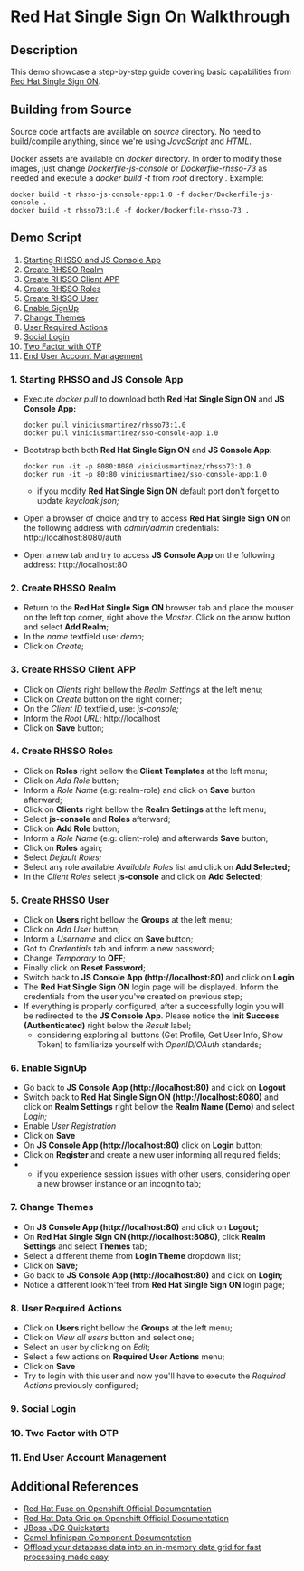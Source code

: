 # Red Hat Single Sign On Walkthrough

## Description

This demo showcase a step-by-step guide covering basic capabilities from [Red Hat Single Sign ON](https://access.redhat.com/products/red-hat-single-sign-on).

## Building from Source

Source code artifacts are available on *source* directory. No need to build/compile anything, since we're using *JavaScript* and *HTML*.

Docker assets are available on *docker* directory. In order to modify those images, just change *Dockerfile-js-console* or *Dockerfile-rhsso-73* as needed and execute a *docker build -t* from *root* directory . Example:

  ```
  docker build -t rhsso-js-console-app:1.0 -f docker/Dockerfile-js-console .
  docker build -t rhsso73:1.0 -f docker/Dockerfile-rhsso-73 .
  ```

## Demo Script

1. [Starting RHSSO and JS Console App](#demo-step-1)
2. [Create RHSSO Realm](#demo-step-2)
3. [Create RHSSO Client APP](#demo-step-3)
4. [Create RHSSO Roles](#demo-step-4)
5. [Create RHSSO User](#demo-step-5)
6. [Enable SignUp](#demo-step-6)
7. [Change Themes](#demo-step-7)
8. [User Required Actions](#demo-step-8)
9. [Social Login](#demo-step-9)
10. [Two Factor with OTP](#demo-step-10)
11. [End User Account Management](#demo-step-11)

### 1. Starting RHSSO and JS Console App <a name="demo-step-1"/>

* Execute *docker pull* to download both **Red Hat Single Sign ON** and **JS Console App:**
  ```
  docker pull viniciusmartinez/rhsso73:1.0
  docker pull viniciusmartinez/sso-console-app:1.0
  ```
* Bootstrap both both **Red Hat Single Sign ON** and **JS Console App:**

  ```
  docker run -it -p 8080:8080 viniciusmartinez/rhsso73:1.0
  docker run -it -p 80:80 viniciusmartinez/sso-console-app:1.0
  ```
  * if you modify **Red Hat Single Sign ON** default port don't forget to update *keycloak.json;*
* Open a browser of choice and try to access **Red Hat Single Sign ON** on the following address with *admin/admin* credentials: http://localhost:8080/auth
* Open a new tab and try to access **JS Console App** on the following address: http://localhost:80

### 2. Create RHSSO Realm <a name="demo-step-2"/>

* Return to the **Red Hat Single Sign ON** browser tab and place the mouser on the left top corner, right above the *Master*. Click on the arrow button and select **Add Realm**;
* In the *name* textfield use: *demo*;
* Click on *Create*;

### 3. Create RHSSO Client APP <a name="demo-step-3"/>

* Click on *Clients* right bellow the *Realm Settings* at the left menu;
* Click on *Create* button on the right corner;
* On the *Client ID* textfield, use: *js-console;*
* Inform the *Root URL*: http://localhost
* Click on **Save** button;

### 4. Create RHSSO Roles <a name="demo-step-4"/>

* Click on **Roles** right bellow the **Client Templates** at the left menu;
* Click on *Add Role* button;
* Inform a *Role Name* (e.g: realm-role) and click on **Save** button afterward;
* Click on **Clients** right bellow the **Realm Settings** at the left menu;
* Select **js-console** and **Roles** afterward;
* Click on **Add Role** button;
* Inform a *Role Name* (e.g: client-role) and afterwards **Save** button;
* Click on **Roles** again;
* Select *Default Roles;*
* Select any role available *Available Roles* list and click on **Add Selected;**
* In the *Client Roles* select **js-console** and click on **Add Selected;**

### 5. Create RHSSO User <a name="demo-step-5"/>

* Click on **Users** right bellow the **Groups** at the left menu;
* Click on *Add User* button;
* Inform a *Username* and click on **Save** button;
* Got to *Credentials* tab and inform a new password;
* Change *Temporary* to **OFF**;
* Finally click on **Reset Password**;
* Switch back to **JS Console App (http://localhost:80)** and click on **Login**
* The **Red Hat Single Sign ON** login page will be displayed. Inform the credentials from the user you've created on previous step;
* If everything is properly configured, after a successfully login you will be redirected to the **JS Console App**. Please notice the **Init Success (Authenticated)** right below the *Result* label;
  * considering exploring all buttons (Get Profile, Get User Info, Show Token) to familiarize yourself with *OpenID/OAuth* standards;

### 6. Enable SignUp <a name="demo-step-6"/>

* Go back to **JS Console App (http://localhost:80)** and click on **Logout**
* Switch back to **Red Hat Single Sign ON (http://localhost:8080)** and click on **Realm Settings** right bellow the **Realm Name (Demo)** and select *Login;*
* Enable *User Registration*
* Click on **Save**
* On **JS Console App (http://localhost:80)** click on **Login** button;
* Click on **Register** and create a new user informing all required fields;
* * if you experience session issues with other users, considering open a new browser instance or an incognito tab;

### 7. Change Themes <a name="demo-step-7"/>

* On **JS Console App (http://localhost:80)** and click on **Logout;**
* On **Red Hat Single Sign ON (http://localhost:8080)**, click **Realm Settings** and select **Themes** tab;
* Select a different theme from **Login Theme** dropdown list;
* Click on **Save;**
* Go back to **JS Console App (http://localhost:80)** and click on **Login;**
* Notice  a different look'n'feel from **Red Hat Single Sign ON** login page;

### 8. User Required Actions <a name="demo-step-8"/>

* Click on **Users** right bellow the **Groups** at the left menu;
* Click on *View all users* button and select one;
* Select an user by clicking on *Edit*;
* Select a few actions on **Required User Actions** menu;
* Click on **Save**
* Try to login with this user and now you'll have to execute the *Required Actions* previously configured;

### 9. Social Login <a name="demo-step-9"/>
### 10. Two Factor with OTP <a name="demo-step-10"/>
### 11. End User Account Management <a name="demo-step-11"/>



## Additional References <a name="additional-references">

- [Red Hat Fuse on Openshift Official Documentation](https://access.redhat.com/documentation/en-us/red_hat_fuse/7.3/html-single/fuse_on_openshift_guide/index)
- [Red Hat Data Grid on Openshift Official Documentation](https://access.redhat.com/documentation/en-us/red_hat_data_grid/7.3/html-single/red_hat_data_grid_for_openshift/index)
- [JBoss JDG Quickstarts](https://github.com/jboss-developer/jboss-jdg-quickstarts/tree/jdg-7.3.x/openshift)
- [Camel Infinispan Component Documentation](https://access.redhat.com/documentation/en-us/red_hat_fuse/7.3/html-single/apache_camel_component_reference/index#infinispan-component)
- [Offload your database data into an in-memory data grid for fast processing made easy](https://developers.redhat.com/blog/2017/04/03/offload-your-database-data-into-an-in-memory-data-grid-for-fast-processing-made-easy/)

